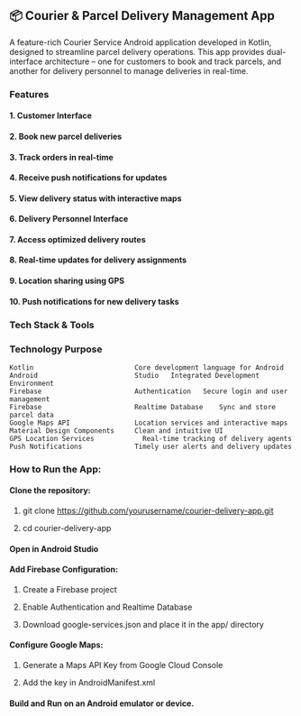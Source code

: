  ## 📦 Courier & Parcel Delivery Management App
A feature-rich Courier Service Android application developed in Kotlin, designed to streamline parcel delivery operations. This app provides dual-interface architecture – one for customers to book and track parcels, and another for delivery personnel to manage deliveries in real-time.

### Features

#### 1. Customer Interface
#### 2. Book new parcel deliveries
#### 3. Track orders in real-time
#### 4. Receive push notifications for updates
#### 5. View delivery status with interactive maps
#### 6. Delivery Personnel Interface
#### 7. Access optimized delivery routes
#### 8. Real-time updates for delivery assignments
#### 9. Location sharing using GPS
#### 10. Push notifications for new delivery tasks

### Tech Stack & Tools

### Technology	                              Purpose
    Kotlin	                       Core development language for Android
    Android                        Studio	Integrated Development Environment
    Firebase                       Authentication	Secure login and user management
    Firebase                       Realtime Database	Sync and store parcel data
    Google Maps API	               Location services and interactive maps
    Material Design Components	   Clean and intuitive UI
    GPS Location Services	         Real-time tracking of delivery agents
    Push Notifications	           Timely user alerts and delivery updates

### How to Run the App:

#### Clone the repository:

1. git clone https://github.com/yourusername/courier-delivery-app.git

2. cd courier-delivery-app

#### Open in Android Studio

#### Add Firebase Configuration:

1. Create a Firebase project

2. Enable Authentication and Realtime Database

3. Download google-services.json and place it in the app/ directory

#### Configure Google Maps:

1. Generate a Maps API Key from Google Cloud Console

2. Add the key in AndroidManifest.xml

#### Build and Run on an Android emulator or device.

